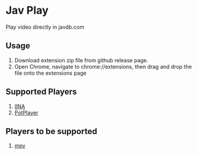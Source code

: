 # Jav Play
Play video directly in javdb.com

## Usage
1. Download extension zip file from github release page.
2. Open Chrome, navigate to chrome://extensions, then drag and drop the file onto the extensions page

## Supported Players
1. [IINA](https://iina.io/)
2. [PotPlayer](https://potplayer.daum.net/)

## Players to be supported
1. [mpv](https://mpv.io/)
